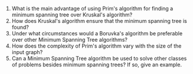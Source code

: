 

1. What is the main advantage of using Prim's algorithm for finding a minimum spanning tree over Kruskal's algorithm?
2. How does Kruskal's algorithm ensure that the minimum spanning tree is found?
3. Under what circumstances would a Boruvka's algorithm be preferable over other Minimum Spanning Tree algorithms?
4. How does the complexity of Prim's algorithm vary with the size of the input graph?
5. Can a Minimum Spanning Tree algorithm be used to solve other classes of problems besides minimum spanning trees? If so, give an example.